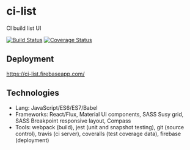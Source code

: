 # ci-list
CI build list UI

[![Build Status](https://travis-ci.org/alexey-ernest/ci-list.svg?branch=master)](https://travis-ci.org/alexey-ernest/ci-list)
[![Coverage Status](https://coveralls.io/repos/github/alexey-ernest/ci-list/badge.svg?branch=master)](https://coveralls.io/github/alexey-ernest/ci-list?branch=master)

## Deployment
https://ci-list.firebaseapp.com/

## Technologies
* Lang: JavaScript/ES6/ES7/Babel
* Frameworks: React/Flux, Material UI components, SASS Susy grid, SASS Breakpoint responsive layout, Compass
* Tools: webpack (build), jest (unit and snapshot testing), git (source control), travis (ci server), coveralls (test coverage data), firebase (deployment)
